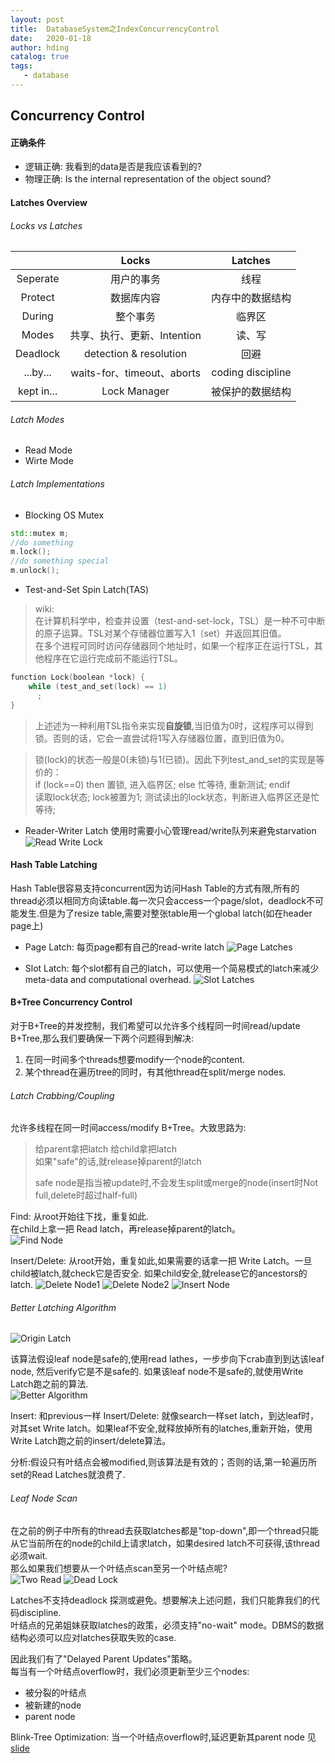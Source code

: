 ```yaml
---
layout: post
title:  DatabaseSystem之IndexConcurrencyControl
date:   2020-01-18
author: hding
catalog: true
tags:
   - database
---
```

## Concurrency Control

#### 正确条件
- 逻辑正确: 我看到的data是否是我应该看到的?
- 物理正确: Is the internal representation of the object sound?

#### Latches Overview

###### Locks vs Latches
|      | Locks | Latches |
| :-----: | :-----: | :-----: |
| Seperate | 用户的事务 | 线程 |
| Protect | 数据库内容 | 内存中的数据结构 |
| During | 整个事务 | 临界区 |
| Modes | 共享、执行、更新、Intention | 读、写 |
| Deadlock | detection & resolution | 回避 |
| ...by... | waits-for、timeout、aborts | coding discipline |
| kept in... | Lock Manager | 被保护的数据结构 |  


###### Latch Modes
- Read Mode
- Wirte Mode

###### Latch Implementations
- Blocking OS Mutex
```c++
std::mutex m;
//do something
m.lock();
//do something special
m.unlock();
```

- Test-and-Set Spin Latch(TAS)

> wiki:  
> 在计算机科学中，检查并设置（test-and-set-lock，TSL）是一种不可中断的原子运算。TSL对某个存储器位置写入1（set）并返回其旧值。  
> 在多个进程可同时访问存储器同个地址时，如果一个程序正在运行TSL，其他程序在它运行完成前不能运行TSL。
```c++
function Lock(boolean *lock) {
    while (test_and_set(lock) == 1)
      ;
}
```
> 上述述为一种利用TSL指令来实现**自旋锁**,当旧值为0时，这程序可以得到锁。否则的话，它会一直尝试将1写入存储器位置，直到旧值为0。

> 锁(lock)的状态一般是0(未锁)与1(已锁)。因此下列test_and_set的实现是等价的：  
> if (lock==0) then 置锁, 进入临界区; else 忙等待, 重新测试; endif  
> 读取lock状态; lock被置为1; 测试读出的lock状态，判断进入临界区还是忙等待;


- Reader-Writer Latch
 使用时需要小心管理read/write队列来避免starvation
![Read Write Lock](/img/DataBase/ReadWriteLock.jpeg)



#### Hash Table Latching
Hash Table很容易支持concurrent因为访问Hash Table的方式有限,所有的thread必须以相同方向读table.每一次只会access一个page/slot，deadlock不可能发生.但是为了resize table,需要对整张table用一个global latch(如在header page上)
- Page Latch: 每页page都有自己的read-write latch
![Page Latches](/img/DataBase/PageLatches.jpeg)

- Slot Latch: 每个slot都有自己的latch，可以使用一个简易模式的latch来减少meta-data and
computational overhead.
![Slot Latches](/img/DataBase/SlotLatches.jpeg)



#### B+Tree Concurrency Control
对于B+Tree的并发控制，我们希望可以允许多个线程同一时间read/update B+Tree,那么我们要确保一下两个问题得到解决:
1. 在同一时间多个threads想要modify一个node的content.
2. 某个thread在遍历tree的同时，有其他thread在split/merge nodes.


###### Latch Crabbing/Coupling
允许多线程在同一时间access/modify B+Tree。大致思路为:
> 给parent拿把latch
> 给child拿把latch  
> 如果"safe"的话,就release掉parent的latch
>
> safe node是指当被update时,不会发生split或merge的node(insert时Not full,delete时超过half-full)

Find: 从root开始往下找，重复如此.  
	  在child上拿一把 Read latch，再release掉parent的latch。  
![Find Node](/img/DataBase/FindNode.jpeg)

Insert/Delete: 从root开始，重复如此,如果需要的话拿一把 Write Latch。一旦child被latch,就check它是否安全. 如果child安全,就release它的ancestors的latch.
![Delete Node1](/img/DataBase/DeleteNode1.jpeg)
![Delete Node2](/img/DataBase/DeleteNode2.jpeg)
![Insert Node](/img/DataBase/InsertNode.jpeg)



###### Better Latching Algorithm
![Origin Latch](/img/DataBase/OriginLatch.jpeg)

该算法假设leaf node是safe的,使用read lathes，一步步向下crab直到到达该leaf node, 然后verify它是不是safe的. 如果该leaf node不是safe的,就使用Write Latch跑之前的算法.  
![Better Algorithm](/img/DataBase/BetterAlgorithm.jpeg)

Insert: 和previous一样
Insert/Delete: 就像search一样set latch，到达leaf时，对其set Write latch。如果leaf不安全,就释放掉所有的latches,重新开始，使用Write Latch跑之前的insert/delete算法。  

分析:假设只有叶结点会被modified,则该算法是有效的；否则的话,第一轮遍历所set的Read Latches就浪费了.


###### Leaf Node Scan
在之前的例子中所有的thread去获取latches都是"top-down",即一个thread只能从它当前所在的node的child上请求latch，如果desired latch不可获得,该thread必须wait.  
那么如果我们想要从一个叶结点scan至另一个叶结点呢?  
![Two Read](/img/DataBase/TwoRead.jpeg)
![Dead Lock](/img/DataBase/DeadLock.jpeg)

Latches不支持deadlock 探测或避免。想要解决上述问题，我们只能靠我们的代码discipline.  
叶结点的兄弟姐妹获取latches的政策，必须支持"no-wait" mode。DBMS的数据结构必须可以应对latches获取失败的case.  


因此我们有了"Delayed Parent Updates"策略。  
每当有一个叶结点overflow时，我们必须更新至少三个nodes:
- 被分裂的叶结点
- 被新建的node
- parent node

Blink-Tree Optimization: 当一个叶结点overflow时,延迟更新其parent node
见[slide]()









